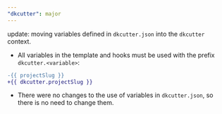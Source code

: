```yaml
---
"dkcutter": major
---
```


update: moving variables defined in `dkcutter.json` into the `dkcutter` context.

- All variables in the template and hooks must be used with the prefix `dkcutter.<variable>`:

```diff
-{{ projectSlug }}
+{{ dkcutter.projectSlug }}
```

- There were no changes to the use of variables in `dkcutter.json`, so there is no need to change them.
